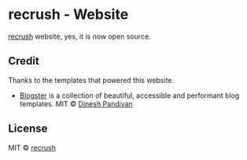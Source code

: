 # recrush - Website

[recrush](https://recrush.com) website, yes, it is now open source.

## Credit

Thanks to the templates that powered this website.

- [Blogster](https://github.com/flexdinesh/blogster) is a collection of beautiful, accessible and performant blog templates. MIT © [Dinesh Pandiyan](https://github.com/flexdinesh)

## License

MIT © [recrush](https://recrush.com)
